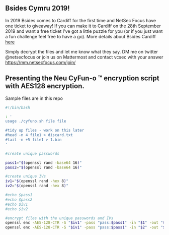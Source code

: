 ## Bsides Cymru 2019!

In 2019 Bsides comes to Cardiff for the first time and NetSec Focus have one ticket to giveaway! If you can make it to Cardiff on the 28th September 2019 and want a free ticket I've got a little puzzle for you (or if you just want a fun challenge feel free to have a go). 
More details about Bsides Cardiff [here](https://www.bsides.cymru/)

Simply decrypt the files and let me know what they say. DM me on twitter @netsecfocus or join us on Mattermost and contact vcsec with your answer https://mm.netsecfocus.com/join/

## Presenting the Neu CyFun-o &trade; encryption script with AES128 encryption.

Sample files are in this repo

```bash
#!/bin/bash

: '
usage ./cyfuno.sh file file

#tidy up files - work on this later
#head -n 4 file1 > discard.txt
#tail -n +5 file1 > 1.bin
'

#create unique passwords

pass1="$(openssl rand -base64 16)"
pass2="$(openssl rand -base64 16)"

#create unique IVs
iv1="$(openssl rand -hex 8)"
iv2="$(openssl rand -hex 8)"

#echo $pass1
#echo $pass2
#echo $iv1
#echo $iv2

#encrypt files with the unique passwords and IVs
openssl enc -AES-128-CTR -S "$iv1" -pass "pass:$pass1" -in "$1" -out "$1.enc"
openssl enc -AES-128-CTR -S "$iv1" -pass "pass:$pass1" -in "$2" -out "$2.enc"
```
